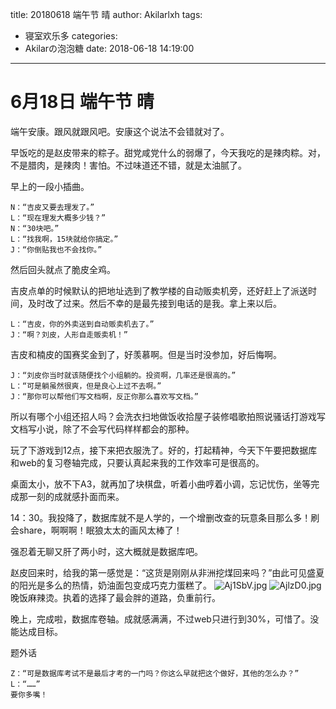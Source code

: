title: 20180618 端午节 晴
author: Akilarlxh
tags:
  - 寝室欢乐多
categories:
  - Akilarの泡泡糖
date: 2018-06-18 14:19:00
---
# 6月18日 端午节 晴
 
端午安康。跟风就跟风吧。安康这个说法不会错就对了。

早饭吃的是赵皮带来的粽子。甜党咸党什么的弱爆了，今天我吃的是辣肉粽。对，不是腊肉，是辣肉！害怕。不过味道还不错，就是太油腻了。

早上的一段小插曲。
```
N：“吉皮又要去理发了。”
L：“现在理发大概多少钱？”
N：“30块吧。”
L：“找我啊，15块就给你搞定。”
J：“你倒贴我也不会找你。”
```
然后回头就点了脆皮全鸡。

吉皮点单的时候默认的把地址选到了教学楼的自动贩卖机旁，还好赶上了派送时间，及时改了过来。然后不幸的是最先接到电话的是我。拿上来以后。
```
L：“吉皮，你的外卖送到自动贩卖机去了。”
J：“啊？刘皮，人形自走贩卖机！”
```
吉皮和楠皮的国赛奖金到了，好羡慕啊。但是当时没参加，好后悔啊。
```
J：“刘皮你当时就该随便找个小组躺的。投资啊，几率还是很高的。”
L：“可是躺虽然很爽，但是良心上过不去啊。”
J：“那你可以帮他们写文档啊，反正你那么喜欢写文档。”
```
所以有哪个小组还招人吗？会洗衣扫地做饭收拾屋子装修唱歌拍照说骚话打游戏写文档写小说，除了不会写代码样样都会的那种。

玩了下游戏到12点，接下来把衣服洗了。好的，打起精神，今天下午要把数据库和web的复习卷轴完成，只要认真起来我的工作效率可是很高的。

桌面太小，放不下A3，就再加了块棋盘，听着小曲哼着小调，忘记忧伤，坐等完成那一刻的成就感扑面而来。

14：30。我投降了，数据库就不是人学的，一个增删改查的玩意条目那么多！刷会share，啊啊啊！眠狼太太的画风太棒了！

强忍着无聊又肝了两小时，这大概就是数据库吧。

赵皮回来时，给我的第一感觉是：“这货是刚刚从非洲挖煤回来吗？”由此可见盛夏的阳光是多么的热情，奶油面包变成巧克力蛋糕了。
![Aj1SbV.jpg](https://s2.ax1x.com/2019/04/15/Aj1SbV.jpg)
![AjlzD0.jpg](https://s2.ax1x.com/2019/04/15/AjlzD0.jpg)
晚饭麻辣烫。执着的选择了最会胖的道路，负重前行。

晚上，完成啦，数据库卷轴。成就感满满，不过web只进行到30%，可惜了。没能达成目标。

题外话
```
Z：“可是数据库考试不是最后才考的一门吗？你这么早就把这个做好，其他的怎么办？”
L：“……”
要你多嘴！
```